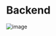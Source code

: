 # Backend

![image](https://user-images.githubusercontent.com/61506233/117290375-b2a79d00-aea8-11eb-8809-19197a72ecab.png)

